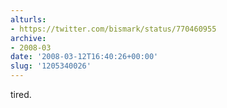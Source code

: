```yaml
---
alturls:
- https://twitter.com/bismark/status/770460955
archive:
- 2008-03
date: '2008-03-12T16:40:26+00:00'
slug: '1205340026'
---
```


tired.

